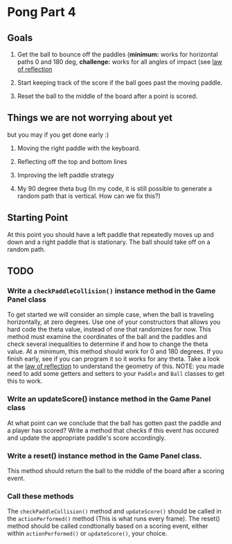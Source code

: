 # Pong Part 4

## Goals

1. Get the ball to bounce off the paddles (**minimum:** works for horizontal paths 0 and 180 deg, **challenge:** works for all angles of impact (see [law of reflection](https://en.wikipedia.org/wiki/Reflection_(physics))
 
2. Start keeping track of the score if the ball goes past the moving paddle.

3. Reset the ball to the middle of the board after a point is scored.

## Things we are not worrying about yet
but you may if you get done early :)

1. Moving the right paddle with the keyboard.

2. Reflecting off the top and bottom lines

3. Improving the left paddle strategy

4. My 90 degree theta bug (In my code, it is still possible to generate a random path that is vertical. How can we fix this?)

## Starting Point

At this point you should have a left paddle that repeatedly moves up and down and a right paddle that is stationary. The ball should take off on a random path.

## TODO

### Write a `checkPaddleCollision()` instance method in the Game Panel class

To get started we will consider an simple case, when the ball is traveling horizontally, at zero degrees. Use one of your constructors that allows you hard code the theta
value, instead of one that randomizes for now. This method must examine the coordinates of the ball and the paddles and check several inequalities to determine if and how
to change the theta value. At a minimum, this method should work for 0 and 180 degrees. If you finish early, see if you can program it so it works for any theta. 
Take a look at the [law of reflection](https://en.wikipedia.org/wiki/Reflection_(physics)) to understand the geometry of this. NOTE: you made need to add some getters
and setters to your `Paddle` and `Ball` classes to get this to work.

### Write an updateScore() instance method in the Game Panel class

At what point can we conclude that the ball has gotten past the paddle and a player has scored? Write a method that checks if this event has occured and update the 
appropriate paddle's score accordingly.

### Write a reset() instance method in the Game Panel class.

This method should return the ball to the middle of the board after a scoring event.

### Call these methods

The `checkPaddleCollision()` method and `updateScore()` should be called in the `actionPerformed()` method (This is what runs every frame). The reset() method should be called
condtionally based on a scoring event, either within `actionPerformed()` or `updateScore()`, your choice. 